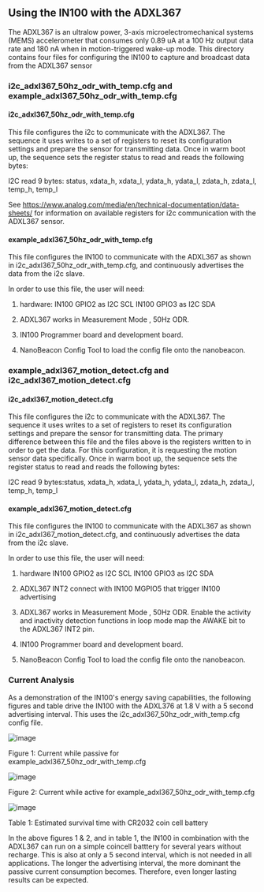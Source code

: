## Using the IN100 with the ADXL367

The ADXL367 is an ultralow power, 3-axis microelectromechanical systems (MEMS) accelerometer 
that consumes only 0.89 uA at a 100 Hz output data rate and 180 nA when in motion-triggered wake-up mode.
This directory contains four files for configuring the IN100 to capture and broadcast data from
the ADXL367 sensor

### i2c_adxl367_50hz_odr_with_temp.cfg and example_adxl367_50hz_odr_with_temp.cfg

#### i2c_adxl367_50hz_odr_with_temp.cfg

This file configures the i2c to communicate with the ADXL367.
The sequence it uses writes to a set of registers to reset
its configuration settings and prepare the sensor for transmitting
data. Once in warm boot up, the sequence sets the register status to read
and reads the following bytes:

I2C read 9 bytes: status, xdata_h,  xdata_l,  ydata_h,  ydata_l,  zdata_h,  zdata_l,  temp_h,  temp_l

See https://www.analog.com/media/en/technical-documentation/data-sheets/ for
information on available registers for i2c communication with the ADXL367
sensor.

#### example_adxl367_50hz_odr_with_temp.cfg

This file configures the IN100 to communicate with the ADXL367 as shown in
i2c_adxl367_50hz_odr_with_temp.cfg, and continuously advertises the data from
the i2c slave.

In order to use this file, the user will need:

  1. hardware:
      IN100 GPIO2 as I2C SCL
      IN100 GPIO3 as I2C SDA
      
  2. ADXL367 works in Measurement Mode , 50Hz ODR.
  
  3. IN100 Programmer board and development board.
  
  4. NanoBeacon Config Tool to load the config file onto the nanobeacon.

### example_adxl367_motion_detect.cfg and i2c_adxl367_motion_detect.cfg

#### i2c_adxl367_motion_detect.cfg

This file configures the i2c to communicate with the ADXL367.
The sequence it uses writes to a set of registers to reset
its configuration settings and prepare the sensor for transmitting
data. The primary difference between this file and the files above is the registers written 
to in order to get the data. For this configuration, it is requesting the motion sensor 
data specifically. Once in warm boot up, the sequence sets the register status to read
and reads the following bytes:

I2C read 9 bytes:status, xdata_h,  xdata_l,  ydata_h,  ydata_l,  zdata_h,  zdata_l,  temp_h,  temp_l 

#### example_adxl367_motion_detect.cfg

This file configures the IN100 to communicate with the ADXL367 as shown in
i2c_adxl367_motion_detect.cfg, and continuously advertises the data from
the i2c slave.

In order to use this file, the user will need:

  1. hardware
      IN100 GPIO2 as I2C SCL
      IN100 GPIO3 as I2C SDA
      
  2. ADXL367 INT2 connect with IN100 MGPIO5 that trigger IN100 advertising
  
  3. ADXL367 works in Measurement Mode , 50Hz ODR.
     Enable the activity and inactivity detection functions in loop mode
     map the AWAKE bit to the ADXL367 INT2 pin.

  4. IN100 Programmer board and development board.
  
  5. NanoBeacon Config Tool to load the config file onto the nanobeacon.
  
### Current Analysis

As a demonstration of the IN100's energy saving capabilities, the following figures and table drive the IN100 with the ADXL376 at 1.8 V with a 5 second advertising interval. This uses the i2c_adxl367_50hz_odr_with_temp.cfg config file.
  
![image](https://user-images.githubusercontent.com/114425682/194610826-3895e200-571c-47a6-97f6-d3db93973c2f.png)

Figure 1: Current while passive for example_adxl367_50hz_odr_with_temp.cfg

![image](https://user-images.githubusercontent.com/114425682/194611055-3dae099b-9998-4bfb-89e6-fd04be01ae1d.png)

Figure 2: Current while active for example_adxl367_50hz_odr_with_temp.cfg

![image](https://user-images.githubusercontent.com/114425682/194620167-b2a20bbb-bba0-41db-a18b-ed124760ff07.png)

Table 1: Estimated survival time with CR2032 coin cell battery 

In the above figures 1 & 2, and in table 1, the IN100 in combination with the ADXL367 can run on a simple coincell batttery for several years without recharge. This is also at only a 5 second interval, which is not needed in all applications. The longer the advertising interval, the more dominant the passive current consumption becomes. Therefore, even longer lasting results can be expected.

